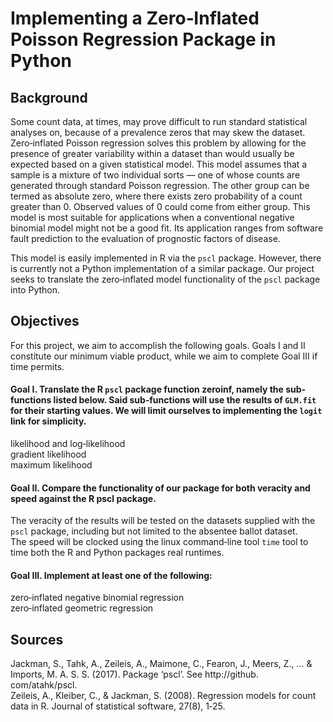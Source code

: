 # Implementing a Zero‑Inflated Poisson Regression Package in Python

## Background
Some count data, at times, may prove difficult to run standard statistical analyses on, because of a prevalence zeros that may skew the dataset. Zero‐inflated Poisson regression solves this problem by allowing for the presence of greater variability within a dataset than would usually be expected based on a given statistical model. This model assumes that a sample is a mixture of two individual sorts — one of whose counts are generated through standard Poisson regression. The other group can be termed as absolute zero, where there exists zero probability of a count greater than 0. Observed values of 0 could come from either group. This model is most suitable for applications when a conventional negative binomial model might not be a good fit. Its application ranges from software fault prediction to the evaluation of prognostic factors of disease.

This model is easily implemented in R via the `pscl` package. However, there is currently not a Python implementation of a similar package. Our project seeks to translate the zero‐inflated model functionality of the `pscl` package into Python.

## Objectives
For this project, we aim to accomplish the following goals. Goals I and II constitute our minimum viable product, while we aim to complete Goal III if time permits.

#### Goal I. Translate the R `pscl` package function zeroinf, namely the sub‐functions listed below. Said sub‐functions will use the results of `GLM.fit` for their starting values. We will limit ourselves to implementing the `logit` link for simplicity.  
likelihood and log‐likelihood  
gradient likelihood   
maximum likelihood  

#### Goal II. Compare the functionality of our package for both veracity and speed against the R pscl package.  
The veracity of the results will be tested on the datasets supplied with the `pscl` package, including but not limited to the absentee ballot dataset.  
The speed will be clocked using the linux command‐line tool `time` tool to time both the R and Python packages real runtimes.

#### Goal III. Implement at least one of the following:  
zero‐inflated negative binomial regression  
zero‐inflated geometric regression

## Sources
Jackman, S., Tahk, A., Zeileis, A., Maimone, C., Fearon, J., Meers, Z., ... & Imports, M. A. S. S. (2017). Package ‘pscl’. See http://github. com/atahk/pscl.  
Zeileis, A., Kleiber, C., & Jackman, S. (2008). Regression models for count data in R. Journal of statistical software, 27(8), 1‐25.
